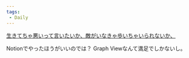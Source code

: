 ```yaml
---
tags:
 - Daily
---
```



[生きてちゃ悪いって言いたいか、敵がいなきゃ歩いちゃいられないか、](../Info/生きてちゃ悪いって言いたいか、敵がいなきゃ歩いちゃいられないか、.md)

Notionでやったほうがいいのでは？
Graph Viewなんて満足でしかないし。






